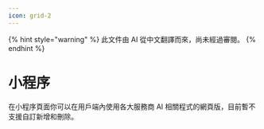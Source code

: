 ```yaml
---
icon: grid-2
---
```


{% hint style="warning" %}
此文件由 AI 從中文翻譯而來，尚未經過審閱。
{% endhint %}

# 小程序  

在小程序頁面你可以在用戶端內使用各大服務商 AI 相關程式的網頁版，目前暫不支援自訂新增和刪除。